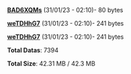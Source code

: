 [**BAD6XQMs**](/data/BAD6XQMs.txt) (31/01/23 - 02:10)- 80 bytes

[**weTDHhG7**](/data/weTDHhG7.txt) (31/01/23 - 02:10)- 241 bytes

[**weTDHhG7**](/data/weTDHhG7.txt) (31/01/23 - 02:10)- 241 bytes

**Total Datas**: 7394

**Total Size**: 42.31 MB / 42.3 MB